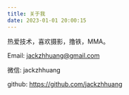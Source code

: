 ```yaml
---
title: 关于我
date: 2023-01-01 20:00:15
---
```


热爱技术，喜欢摄影，撸铁，MMA。

Email: jackzhhuang@gmail.com

微信: jackzhhuang

github: https://github.com/jackzhhuang

